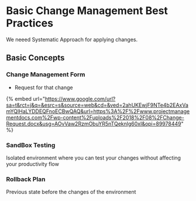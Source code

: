 # Basic Change Management Best Practices

We neeed  Systematic Approach for applying changes.

## Basic Concepts

### Change Management Form

* Request for that change

{% embed url="https://www.google.com/url?sa=t&rct=j&q=&esrc=s&source=web&cd=&ved=2ahUKEwjF9NTe4b2EAxVamYQIHaLYDDEQFnoECBwQAQ&url=https%3A%2F%2Fwww.projectmanagementdocs.com%2Fwp-content%2Fuploads%2F2018%2F08%2FChange-Request.docx&usg=AOvVaw2RzmObuYR5nTQeknlg60xI&opi=89978449" %}

### SandBox Testing

Isolated environment where you can test your changes without affecting your productivity flow

### Rollback Plan

Previous state before the changes of the environment
